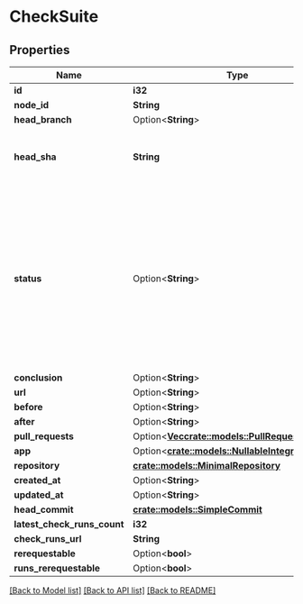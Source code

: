 # CheckSuite

## Properties

Name | Type | Description | Notes
------------ | ------------- | ------------- | -------------
**id** | **i32** |  | 
**node_id** | **String** |  | 
**head_branch** | Option<**String**> |  | 
**head_sha** | **String** | The SHA of the head commit that is being checked. | 
**status** | Option<**String**> | The phase of the lifecycle that the check suite is currently in. Statuses of waiting, requested, and pending are reserved for GitHub Actions check suites. | 
**conclusion** | Option<**String**> |  | 
**url** | Option<**String**> |  | 
**before** | Option<**String**> |  | 
**after** | Option<**String**> |  | 
**pull_requests** | Option<[**Vec<crate::models::PullRequestMinimal>**](pull-request-minimal.md)> |  | 
**app** | Option<[**crate::models::NullableIntegration**](nullable-integration.md)> |  | 
**repository** | [**crate::models::MinimalRepository**](minimal-repository.md) |  | 
**created_at** | Option<**String**> |  | 
**updated_at** | Option<**String**> |  | 
**head_commit** | [**crate::models::SimpleCommit**](simple-commit.md) |  | 
**latest_check_runs_count** | **i32** |  | 
**check_runs_url** | **String** |  | 
**rerequestable** | Option<**bool**> |  | [optional]
**runs_rerequestable** | Option<**bool**> |  | [optional]

[[Back to Model list]](../README.md#documentation-for-models) [[Back to API list]](../README.md#documentation-for-api-endpoints) [[Back to README]](../README.md)



